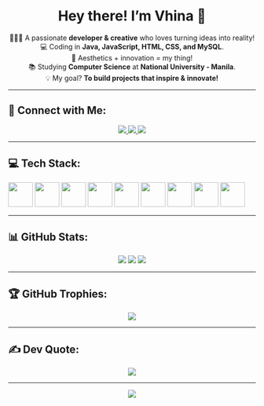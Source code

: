   <h1 align="center">Hey there! I’m Vhina 🌸</h1>  

<p align="center">
  🧚🏻‍♀️ A passionate <strong>developer & creative</strong> who loves turning ideas into reality!  
  <br>💻 Coding in <strong>Java, JavaScript, HTML, CSS, and MySQL</strong>.  
  <br>🎨 Aesthetics + innovation = my thing!  
  <br>📚 Studying <strong>Computer Science</strong> at <strong>National University - Manila</strong>.  
  <br>💡 My goal? <strong>To build projects that inspire & innovate!</strong>  
</p>

---

## 🔗 Connect with Me:
<p align="center">
  <a href="https://www.facebook.com/share/15fVAgYGF7/">
    <img src="https://img.shields.io/badge/Facebook-%231877F2.svg?logo=Facebook&logoColor=white&style=for-the-badge">
  </a>
  <a href="https://instagram.com/alvhn.sl">
    <img src="https://img.shields.io/badge/Instagram-%23E4405F.svg?logo=Instagram&logoColor=white&style=for-the-badge">
  </a>
  <a href="mailto:soloalvhin@gmail.com">
    <img src="https://img.shields.io/badge/Email-D14836?logo=gmail&logoColor=white&style=for-the-badge">
  </a>
</p>

---

## 💻 Tech Stack:
<p align="left">
  <img src="https://cdn.jsdelivr.net/gh/devicons/devicon/icons/java/java-original.svg" width="50px">
  <img src="https://cdn.jsdelivr.net/gh/devicons/devicon/icons/javascript/javascript-original.svg" width="50px">
  <img src="https://cdn.jsdelivr.net/gh/devicons/devicon/icons/python/python-original.svg" width="50px">
  <img src="https://cdn.jsdelivr.net/gh/devicons/devicon/icons/html5/html5-original.svg" width="50px">
  <img src="https://cdn.jsdelivr.net/gh/devicons/devicon/icons/css3/css3-original.svg" width="50px">
  <img src="https://cdn.jsdelivr.net/gh/devicons/devicon/icons/mysql/mysql-original.svg" width="50px">
  <img src="https://cdn.jsdelivr.net/gh/devicons/devicon/icons/figma/figma-original.svg" width="50px">
  <img 
src="https://cdn.jsdelivr.net/gh/devicons/devicon/icons/canva/canva-original.svg" width="50px">
  <img src="https://cdn.jsdelivr.net/gh/devicons/devicon/icons/notion/notion-original.svg" width="50px">
</p>



---

## 📊 GitHub Stats:
<p align="center">
  <img src="https://github-readme-stats.vercel.app/api?username=avicsl&theme=tokyonight&hide_border=false&include_all_commits=false&count_private=false">
  <img src="https://github-readme-streak-stats.herokuapp.com/?user=avicsl&theme=tokyonight&hide_border=false">
  <img src="https://github-readme-stats.vercel.app/api/top-langs/?username=avicsl&theme=tokyonight&hide_border=false&include_all_commits=false&count_private=false&layout=compact">
</p>

---

## 🏆 GitHub Trophies:
<p align="center">
  <img src="https://github-profile-trophy.vercel.app/?username=avicsl&theme=pink&no-frame=false&no-bg=true&margin-w=4">
</p>

---

## ✍️ Dev Quote:
<p align="center">
  <img src="https://quotes-github-readme.vercel.app/api?type=horizontal&theme=pink">
</p>

---

<p align="center">
  <a href="https://visitcount.itsvg.in">
    <img src="https://visitcount.itsvg.in/api?id=avicsl&icon=9&color=ff69b4">
  </a>
</p>


